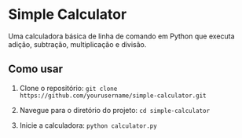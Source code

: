 # Simple Calculator

Uma calculadora básica de linha de comando em Python que executa adição, subtração, multiplicação e divisão.

## Como usar

1. Clone o repositório:
```git clone https://github.com/yourusername/simple-calculator.git```


2. Navegue para o diretório do projeto:
```cd simple-calculator```


3. Inicie a calculadora:
```python calculator.py```
